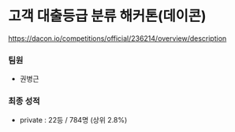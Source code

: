 # 고객 대출등급 분류 해커톤(데이콘)
https://dacon.io/competitions/official/236214/overview/description
### 팀원
* 권병근
### 최종 성적
* private : 22등 / 784명 (상위 2.8%)
